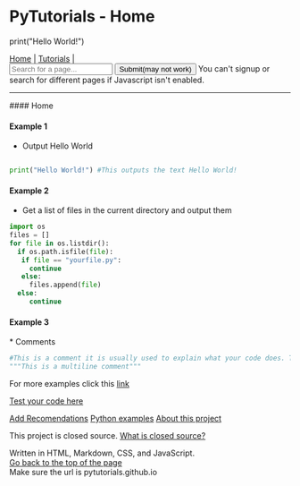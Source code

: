 # PyTutorials - Home
  <p>print("Hello World!")</p>
  <a href="index">Home</a> <a>|</a> <a href="https://pytutorials.github.io/tutorials">Tutorials</a> | <a id="signup" href="signup" style="display:none;">Signup</a>
<div class="search-form">
  <form action="javascript:search();">
    <input type="text" value="" id="search" placeholder="Search for a page..."/>
    <button onlckck="searchDefined();" id="submit">Submit(may not work)</button>
    <noscript>You can't signup or search for different pages if Javascript isn't enabled.</noscript>
  </form>
</div>
<hr/>
<script src="search.js"></script>
<script src="errorhandle.js"></script>
<script src="login.js"></script>
<script src="timesVisited.js"></script>
#### Home

#### Example 1

* Output Hello World

```python

print("Hello World!") #This outputs the text Hello World!
```

#### Example 2
* Get a list of files in the current directory and output them

```python
import os
files = []
for file in os.listdir():
  if os.path.isfile(file):
   if file == "yourfile.py":
     continue
   else:
     files.append(file)
  else:
     continue
 ```
 
 <h4>Example 3</h4>
* Comments

```python
#This is a comment it is usually used to explain what your code does. The computer ignores this.
"""This is a multiline comment"""
```
For more examples click this [link](tutorials/index)

[Test your code here](https://onlinegdb.com)

[Add Recomendations](https://pytutorials5.wordpress.com/2023/05/14/hello-world/)
[Python examples](https://github.com/pytutorials/Python-Examples)
<a href="https://github.com/pytutorials/pytutorials.github.io/blob/main/README.md">About this project</a>
<p>This project is closed source. <a href="https://en.m.wikipedia.org/wiki/Comparison_of_open-source_and_closed-source_software">What is closed source?</a></p>
<footer>Written in HTML, Markdown, CSS, and JavaScript.</footer>
<a href="#top">Go back to the top of the page</a>
<footer>Make sure the url is pytutorials.github.io</footer>
